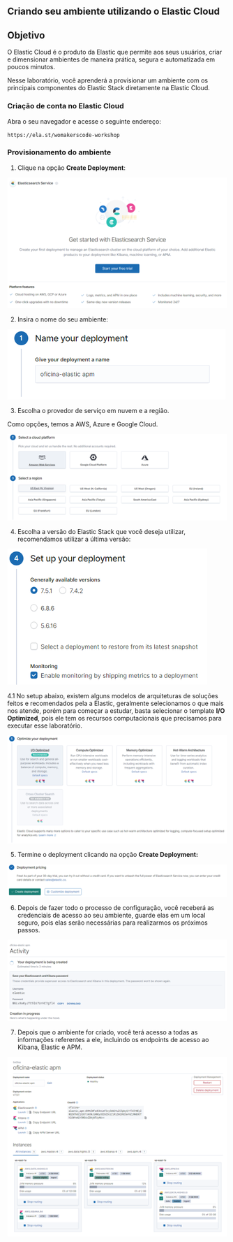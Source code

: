## Criando seu ambiente utilizando o Elastic Cloud ##

## Objetivo ##

O Elastic Cloud é o produto da Elastic que permite aos seus usuários, criar e dimensionar ambientes de maneira prática, segura e automatizada em poucos minutos.

Nesse laboratório, você aprenderá a provisionar um ambiente com os principais componentes do Elastic Stack diretamente na Elastic Cloud.

### Criação de conta no Elastic Cloud

Abra o seu navegador e acesse o seguinte endereço: 

```
https://ela.st/womakerscode-workshop
```

### Provisionamento do ambiente

1. Clique na opção **Create Deployment**:

![](/images/image-1.PNG)

2. Insira o nome do seu ambiente: 

![](/images/image-2.PNG)

3. Escolha o provedor de serviço em nuvem e a região. 

Como opções, temos a AWS, Azure e Google Cloud.

![](/images/image-3.PNG)

4. Escolha a versão do Elastic Stack que você deseja utilizar, recomendamos utilizar a última versão:

![](/images/image-4.PNG)

4.1 No setup abaixo, existem alguns modelos de arquiteturas de soluções feitos e recomendados pela a Elastic, geralmente selecionamos o que mais nos atende, porém para começar a estudar, basta selecionar o template **I/O Optimized**, pois ele tem os recursos computacionais que precisamos para executar esse laboratório.

![](/images/image-5.PNG)

5. Termine o deployment clicando na opção **Create Deployment:**

![](/images/image-6.PNG)

6. Depois de fazer todo o processo de configuração, você receberá as credenciais de acesso ao seu ambiente, guarde elas em um local seguro, pois elas serão necessárias para realizarmos os próximos passos.

![](/images/image-7.PNG)

7. Depois que o ambiente for criado, você terá acesso a todas as informações referentes a ele, incluindo os endpoints de acesso ao Kibana, Elastic e APM.

![](/images/image-8.PNG)

